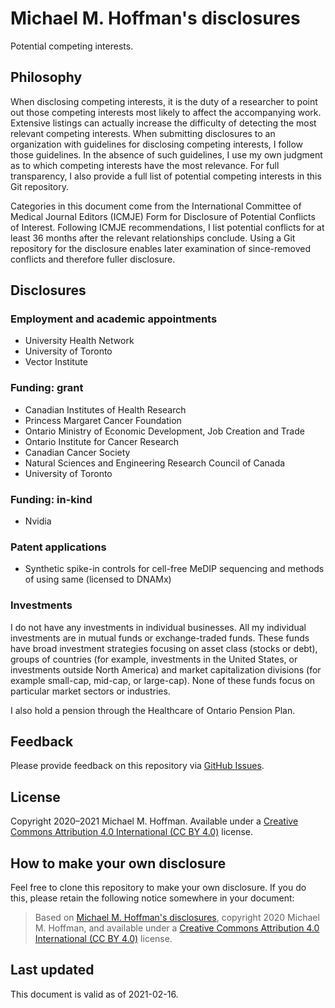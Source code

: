 # Michael M. Hoffman's disclosures

Potential competing interests.

## Philosophy

When disclosing competing interests, it is the duty of a researcher to point out those competing interests most likely to affect the accompanying work.
Extensive listings can actually increase the difficulty of detecting the most relevant competing interests.
When submitting disclosures to an organization with guidelines for disclosing competing interests, I follow those guidelines.
In the absence of such guidelines, I use my own judgment as to which competing interests have the most relevance.
For full transparency, I also provide a full list of potential competing interests in this Git repository.

Categories in this document come from the International Committee of Medical Journal Editors (ICMJE) Form for Disclosure of Potential Conflicts of Interest.
Following ICMJE recommendations, I list potential conflicts for at least 36 months after the relevant relationships conclude.
Using a Git repository for the disclosure enables later examination of since-removed conflicts and therefore fuller disclosure.

## Disclosures
### Employment and academic appointments

- University Health Network
- University of Toronto
- Vector Institute

### Funding: grant

- Canadian Institutes of Health Research
- Princess Margaret Cancer Foundation
- Ontario Ministry of Economic Development, Job Creation and Trade
- Ontario Institute for Cancer Research
- Canadian Cancer Society
- Natural Sciences and Engineering Research Council of Canada
- University of Toronto

### Funding: in-kind

- Nvidia

### Patent applications

- Synthetic spike-in controls for cell-free MeDIP sequencing and methods of using same (licensed to DNAMx)

<!--
### Travel expenses

Travel expense reimbursements and honoraria since 2020-01-01.
I would like to disclose earlier expense reimbursements but it will be difficult to ensure an accurate, exhaustive list for the last 36 months.
Until I can do so, I will keep notes in this comment.
-->

### Investments

I do not have any investments in individual businesses.
All my individual investments are in mutual funds or exchange-traded funds.
These funds have broad investment strategies focusing on asset class (stocks or debt), groups of countries (for example, investments in the United States, or investments outside North America) and market capitalization divisions (for example small-cap, mid-cap, or large-cap).
None of these funds focus on particular market sectors or industries.

I also hold a pension through the Healthcare of Ontario Pension Plan.

## Feedback

Please provide feedback on this repository via [GitHub Issues](https://github.com/michaelmhoffman/disclosure/issues).

## License

Copyright 2020–2021 Michael M. Hoffman.
Available under a [Creative Commons Attribution 4.0 International (CC BY 4.0)](https://creativecommons.org/licenses/by/4.0/) license.

## How to make your own disclosure

Feel free to clone this repository to make your own disclosure.
If you do this, please retain the following notice somewhere in your document:

> Based on [Michael M. Hoffman's disclosures](https://github.com/michaelmhoffman/disclosure), copyright 2020 Michael M. Hoffman, and available under a [Creative Commons Attribution 4.0 International (CC BY 4.0)](https://creativecommons.org/licenses/by/4.0/) license.

## Last updated

This document is valid as of 2021-02-16.
